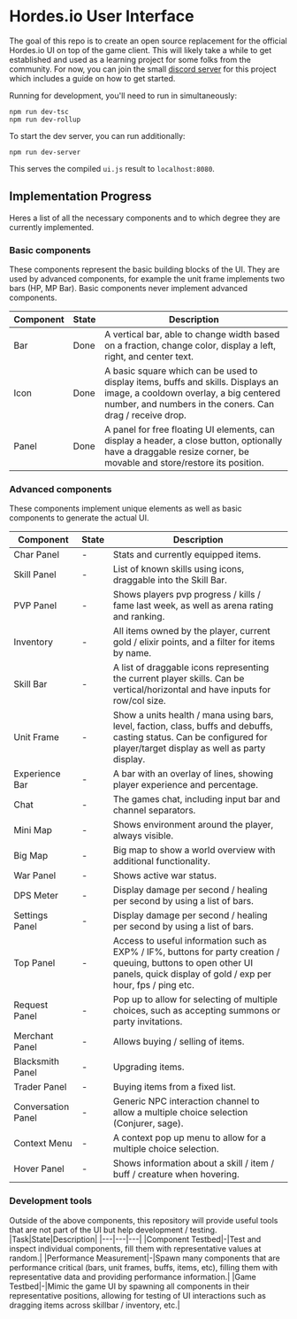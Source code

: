 # Hordes.io User Interface
The goal of this repo is to create an open source replacement for the official Hordes.io UI on top of the game client. 
This will likely take a while to get established and used as a learning project for some folks from the community.
For now, you can join the small [discord server](https://discord.gg/jpYjGv7CTb) for this project which includes a guide on how to get started.

Running for development, you'll need to run in simultaneously:
```
npm run dev-tsc
npm run dev-rollup
```

To start the dev server, you can run additionally:
```
npm run dev-server
```
This serves the compiled `ui.js` result to `localhost:8080`.

## Implementation Progress
Heres a list of all the necessary components and to which degree they are currently implemented.

### Basic components
These components represent the basic building blocks of the UI. They are used by advanced components, for example the unit frame implements two bars (HP, MP Bar). Basic components never implement advanced components.

|Component|State|Description
|---|---|---|
|Bar|Done|A vertical bar, able to change width based on a fraction, change color, display a left, right, and center text.|
|Icon|Done|A basic square which can be used to display items, buffs and skills. Displays an image, a cooldown overlay, a big centered number, and numbers in the coners. Can drag / receive drop.|
|Panel|Done|A panel for free floating UI elements, can display a header, a close button, optionally have a draggable resize corner, be movable and store/restore its position.|

### Advanced components
These components implement unique elements as well as basic components to generate the actual UI.

|Component|State|Description
|---|---|---|
|Char Panel|-|Stats and currently equipped items.|
|Skill Panel|-|List of known skills using icons, draggable into the Skill Bar.|
|PVP Panel|-|Shows players pvp progress / kills / fame last week, as well as arena rating and ranking.|
|Inventory|-|All items owned by the player, current gold / elixir points, and a filter for items by name.|
|Skill Bar|-|A list of draggable icons representing the current player skills. Can be vertical/horizontal and have inputs for row/col size.|
|Unit Frame|-|Show a units health / mana using bars, level, faction, class, buffs and debuffs, casting status. Can be configured for player/target display as well as party display.|
|Experience Bar|-|A bar with an overlay of lines, showing player experience and percentage.|
|Chat|-|The games chat, including input bar and channel separators.|
|Mini Map|-|Shows environment around the player, always visible.|
|Big Map|-|Big map to show a world overview with additional functionality.|
|War Panel|-|Shows active war status.|
|DPS Meter|-|Display damage per second / healing per second by using a list of bars.|
|Settings Panel|-|Display damage per second / healing per second by using a list of bars.|
|Top Panel|-|Access to useful information such as EXP% / IF%, buttons for party creation / queuing, buttons to open other UI panels, quick display of gold / exp per hour, fps / ping etc.|
|Request Panel|-|Pop up to allow for selecting of multiple choices, such as accepting summons or party invitations.|
|Merchant Panel|-|Allows buying / selling of items.|
|Blacksmith Panel|-|Upgrading items.|
|Trader Panel|-|Buying items from a fixed list.|
|Conversation Panel|-|Generic NPC interaction channel to allow a multiple choice selection (Conjurer, sage).|
|Context Menu|-|A context pop up menu to allow for a multiple choice selection.|
|Hover Panel|-|Shows information about a skill / item / buff / creature when hovering.|

### Development tools
Outside of the above components, this repository will provide useful tools that are not part of the UI but help development / testing.
|Task|State|Description|
|---|---|---|
|Component Testbed|-|Test and inspect individual components, fill them with representative values at random.|
|Performance Measurement|-|Spawn many components that are performance critical (bars, unit frames, buffs, items, etc), filling them with representative data and providing performance information.|
|Game Testbed|-|Mimic the game UI by spawning all components in their representative positions, allowing for testing of UI interactions such as dragging items across skillbar / inventory, etc.|
